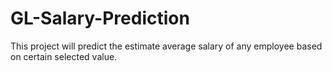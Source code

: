 # GL-Salary-Prediction
This project will predict the estimate average salary of any employee based on certain selected value.

